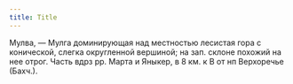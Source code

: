 ```yaml
---
title: Title
---
```


Мулва, — Мулга доминирующая над местностью лесистая гора с конической, слегка
округленной вершиной; на зап. склоне похожий на нее отрог. Часть вдрз рр. Марта
и Яныкер, в 8 км. к В от нп Верхоречье (Бахч.).
